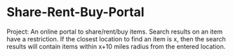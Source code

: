 # Share-Rent-Buy-Portal
Project: An online portal to share/rent/buy items. Search results on an item have a restriction. If the closest location to find an item is x, then the search results will contain items within x+10 miles radius from the entered location.


